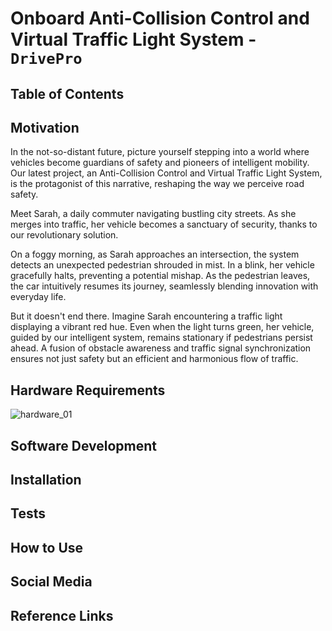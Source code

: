 # Onboard Anti-Collision Control and Virtual Traffic Light System - `DrivePro`

## Table of Contents   


## Motivation   

In the not-so-distant future, picture yourself stepping into a world where vehicles become guardians of safety and pioneers of intelligent mobility. Our latest project, an Anti-Collision Control and Virtual Traffic Light System, is the protagonist of this narrative, reshaping the way we perceive road safety.

Meet Sarah, a daily commuter navigating bustling city streets. As she merges into traffic, her vehicle becomes a sanctuary of security, thanks to our revolutionary solution.

On a foggy morning, as Sarah approaches an intersection, the system detects an unexpected pedestrian shrouded in mist. In a blink, her vehicle gracefully halts, preventing a potential mishap. As the pedestrian leaves, the car intuitively resumes its journey, seamlessly blending innovation with everyday life.

But it doesn't end there. Imagine Sarah encountering a traffic light displaying a vibrant red hue. Even when the light turns green, her vehicle, guided by our intelligent system, remains stationary if pedestrians persist ahead. A fusion of obstacle awareness and traffic signal synchronization ensures not just safety but an efficient and harmonious flow of traffic.
 
## Hardware Requirements   

![hardware_01](https://github.com/CarsonSun2207/RTEP-Project/assets/158228597/52bf056a-a633-4477-aae9-0a9a46122aeb)


## Software Development   


## Installation   

## Tests   

## How to Use   

## Social Media   

## Reference Links   
